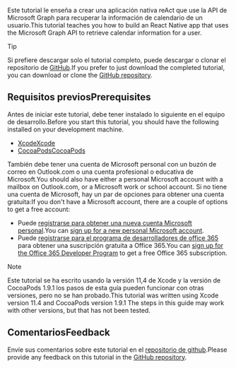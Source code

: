 <!-- markdownlint-disable MD002 MD041 -->

<span data-ttu-id="09d43-101">Este tutorial le enseña a crear una aplicación nativa reAct que use la API de Microsoft Graph para recuperar la información de calendario de un usuario.</span><span class="sxs-lookup"><span data-stu-id="09d43-101">This tutorial teaches you how to build an React Native app that uses the Microsoft Graph API to retrieve calendar information for a user.</span></span>

> [!TIP]
> <span data-ttu-id="09d43-102">Si prefiere descargar solo el tutorial completo, puede descargar o clonar el repositorio de [GitHub](https://github.com/microsoftgraph/msgraph-training-ios-swift).</span><span class="sxs-lookup"><span data-stu-id="09d43-102">If you prefer to just download the completed tutorial, you can download or clone the [GitHub repository](https://github.com/microsoftgraph/msgraph-training-ios-swift).</span></span>

## <a name="prerequisites"></a><span data-ttu-id="09d43-103">Requisitos previos</span><span class="sxs-lookup"><span data-stu-id="09d43-103">Prerequisites</span></span>

<span data-ttu-id="09d43-104">Antes de iniciar este tutorial, debe tener instalado lo siguiente en el equipo de desarrollo.</span><span class="sxs-lookup"><span data-stu-id="09d43-104">Before you start this tutorial, you should have the following installed on your development machine.</span></span>

- [<span data-ttu-id="09d43-105">Xcode</span><span class="sxs-lookup"><span data-stu-id="09d43-105">Xcode</span></span>](https://developer.apple.com/xcode/)
- [<span data-ttu-id="09d43-106">CocoaPods</span><span class="sxs-lookup"><span data-stu-id="09d43-106">CocoaPods</span></span>](https://cocoapods.org)

<span data-ttu-id="09d43-107">También debe tener una cuenta de Microsoft personal con un buzón de correo en Outlook.com o una cuenta profesional o educativa de Microsoft.</span><span class="sxs-lookup"><span data-stu-id="09d43-107">You should also have either a personal Microsoft account with a mailbox on Outlook.com, or a Microsoft work or school account.</span></span> <span data-ttu-id="09d43-108">Si no tiene una cuenta de Microsoft, hay un par de opciones para obtener una cuenta gratuita:</span><span class="sxs-lookup"><span data-stu-id="09d43-108">If you don't have a Microsoft account, there are a couple of options to get a free account:</span></span>

- <span data-ttu-id="09d43-109">Puede [registrarse para obtener una nueva cuenta Microsoft personal](https://signup.live.com/signup?wa=wsignin1.0&rpsnv=12&ct=1454618383&rver=6.4.6456.0&wp=MBI_SSL_SHARED&wreply=https://mail.live.com/default.aspx&id=64855&cbcxt=mai&bk=1454618383&uiflavor=web&uaid=b213a65b4fdc484382b6622b3ecaa547&mkt=E-US&lc=1033&lic=1).</span><span class="sxs-lookup"><span data-stu-id="09d43-109">You can [sign up for a new personal Microsoft account](https://signup.live.com/signup?wa=wsignin1.0&rpsnv=12&ct=1454618383&rver=6.4.6456.0&wp=MBI_SSL_SHARED&wreply=https://mail.live.com/default.aspx&id=64855&cbcxt=mai&bk=1454618383&uiflavor=web&uaid=b213a65b4fdc484382b6622b3ecaa547&mkt=E-US&lc=1033&lic=1).</span></span>
- <span data-ttu-id="09d43-110">Puede [registrarse para el programa de desarrolladores de office 365](https://developer.microsoft.com/office/dev-program) para obtener una suscripción gratuita a Office 365.</span><span class="sxs-lookup"><span data-stu-id="09d43-110">You can [sign up for the Office 365 Developer Program](https://developer.microsoft.com/office/dev-program) to get a free Office 365 subscription.</span></span>

> [!NOTE]
> <span data-ttu-id="09d43-111">Este tutorial se ha escrito usando la versión 11,4 de Xcode y la versión de CocoaPods 1.9.1 los pasos de esta guía pueden funcionar con otras versiones, pero no se han probado.</span><span class="sxs-lookup"><span data-stu-id="09d43-111">This tutorial was written using Xcode version 11.4 and CocoaPods version 1.9.1 The steps in this guide may work with other versions, but that has not been tested.</span></span>

## <a name="feedback"></a><span data-ttu-id="09d43-112">Comentarios</span><span class="sxs-lookup"><span data-stu-id="09d43-112">Feedback</span></span>

<span data-ttu-id="09d43-113">Envíe sus comentarios sobre este tutorial en el [repositorio de github](https://github.com/microsoftgraph/msgraph-training-ios-swift).</span><span class="sxs-lookup"><span data-stu-id="09d43-113">Please provide any feedback on this tutorial in the [GitHub repository](https://github.com/microsoftgraph/msgraph-training-ios-swift).</span></span>
